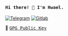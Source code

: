 <h4>
    <samp>Hi there! 👋 I'm Hwael.</samp>
</h4>

[![Telegram](https://img.shields.io/badge/Telegram-@hw431-28A8E9?style=flat-square&logo=Telegram)](https://t.me/hw431)
[![Gitlab](https://img.shields.io/badge/Gitlab-@hw431-E24329?style=flat-square&logo=Gitlab)](https://gitlab.com/hw431)

🔐 <samp>[GPG Public Key](https://github.com/hw431.gpg)</samp>


<!--
**hw431/hw431** is a ✨ _special_ ✨ repository because its `README.md` (this file) appears on your GitHub profile.

Here are some ideas to get you started:

- 🔭 I’m currently working on ...
- 🌱 I’m currently learning ...
- 👯 I’m looking to collaborate on ...
- 🤔 I’m looking for help with ...
- 💬 Ask me about ...
- 📫 How to reach me: ...
- 😄 Pronouns: ...
- ⚡ Fun fact: ...
-->
